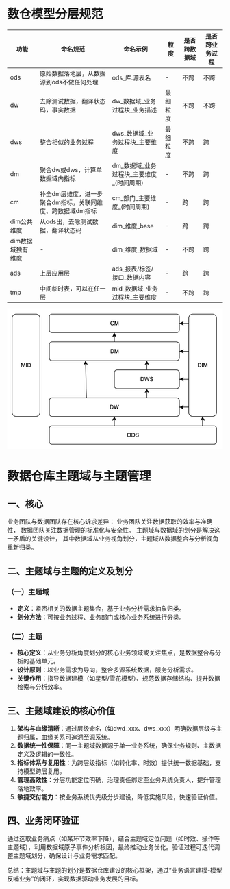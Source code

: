 # 数仓模型分层规范

| 功能         | 命名规范                             | 命名示例                     | 粒度 | 是否跨数据域 | 是否跨业务过程 |
|------------|----------------------------------|--------------------------|------|-------------|----------------|
| ods        | 原始数据落地层，从数据源到ods不做任何处理           | ods_库.源表名                | - | 不跨 | 不跨 |
| dw         | 去除测试数据，翻译状态码，事实数据                | dw_数据域_业务过程块_业务描述        | 最细粒度 | 不跨 | 不跨 |
| dws        | 整合相似的业务过程                        | dws_数据域_业务过程块_主要维度       | 最细粒度 | 不跨 | 跨 |
| dm         | 聚合dw或dws，计算单数据域内指标               | dm_数据域_业务过程块_主要维度_(时间周期) | - | 不跨 | 跨 |
| cm         | 补全dm层维度，进一步聚合dm指标，关联同维度、跨数据域dm指标 | cm_部门_主要维度_(时间周期)        | - | 跨 | 跨 |
| dim公共维度    | 从ods出，去除测试数据，翻译状态码               | dim_维度_base              | - | 跨 | 跨 |
| dim数据域独有维度 | -                                | dim_维度_数据域               | - | 不跨 | 跨 |
| ads        | 上层应用层                            | ads_报表/标签/接口_数据内容        | - | 跨 | 跨 |
| tmp        | 中间临时表，可以在任一层                     | mid_数据域_业务过程块_主要维度       | - | 不跨 | 跨 |

![tableau日常应用可视化图形](../../image/1754557744150.png)


# 数据仓库主题域与主题管理

## 一、核心
业务团队与数据团队存在核心诉求差异：
业务团队关注数据获取的效率与准确性，
数据团队关注数据管理的标准化与安全性。
主题域与数据域的划分是解决这一矛盾的关键设计，
其中数据域从业务视角划分，主题域从数据整合与分析视角重新归类。

## 二、主题域与主题的定义及划分
### （一）主题域
- **定义**：紧密相关的数据主题集合，基于业务分析需求抽象归类。
- **划分方法**：可按业务过程、业务部门或核心业务系统进行分类。

### （二）主题
- **核心定义**：从业务分析角度划分的核心业务领域或关注焦点，是数据整合与分析的基础单元。
- **设计原则**：以业务需求为导向，整合多源系统数据，服务分析需求。
- **关键作用**：指导数据建模（如星型/雪花模型）、规范数据存储结构、提升数据检索与分析效率。

## 三、主题域建设的核心价值
1. **架构与血缘清晰**：通过层级命名（如dwd_xxx、dws_xxx）明确数据层级与主题归属，血缘关系可追溯至源系统。
2. **数据统一性保障**：同一主题域数据源于单一业务系统，确保业务规则、主数据定义及逻辑的一致性。
3. **指标体系与复用性**：为跨层级指标（如转化率、时效）提供统一数据基础，支持模型跨层复用。
4. **管理高效性**：分层功能定位明确，治理责任绑定至业务系统负责人，提升管理落地效率。
5. **敏捷交付能力**：按业务系统优先级分步建设，降低实施风险，快速验证价值。

## 四、业务闭环验证
通过选取业务痛点（如某环节效率下降），结合主题域定位问题（如时效、操作等主题域），利用数据域原子事件分析根因，最终推动业务优化。验证过程可迭代调整主题域划分，确保设计与业务需求匹配。

总结：主题域与主题的划分是数据仓库建设的核心框架，通过“业务语言建模-模型反哺业务”的闭环，实现数据驱动业务发展的目标。